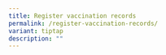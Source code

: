 ```yaml
---
title: Register vaccination records
permalink: /register-vaccination-records/
variant: tiptap
description: ""
---
```

